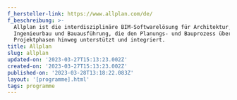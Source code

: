 ```yaml
---
f_hersteller-link: https://www.allplan.com/de/
f_beschreibung: >-
  Allplan ist die interdisziplinäre BIM-Softwarelösung für Architektur,
  Ingenieurbau und Bauausführung, die den Planungs- und Bauprozess über alle
  Projektphasen hinweg unterstützt und integriert.
title: Allplan
slug: allplan
updated-on: '2023-03-27T15:13:23.002Z'
created-on: '2023-03-27T15:13:23.002Z'
published-on: '2023-03-28T13:18:22.083Z'
layout: '[programme].html'
tags: programme
---
```



